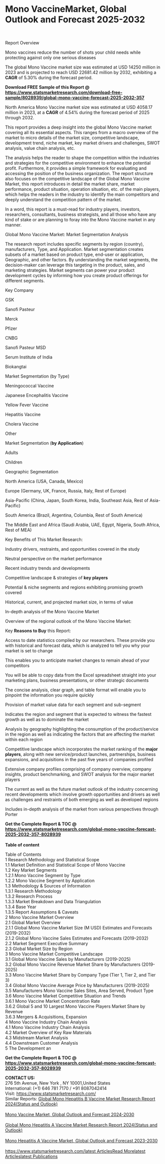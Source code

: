 <h1>Mono VaccineMarket, Global Outlook and Forecast 2025-2032</h1><br/><p>Report Overview</p><p>Mono vaccines reduce the number of shots your child needs while protecting against only one serious diseases</p><p>The global Mono Vaccine market size was estimated at USD 14250 million in 2023 and is projected to reach USD 22681.42 million by 2032, exhibiting a <strong>CAGR</strong> of 5.30% during the forecast period.</p><p><strong>Download FREE Sample of this Report @ <a href="https://www.statsmarketresearch.com/download-free-sample/8028939/global-mono-vaccine-forecast-2025-2032-357">https://www.statsmarketresearch.com/download-free-sample/8028939/global-mono-vaccine-forecast-2025-2032-357</a></strong></p><p>North America Mono Vaccine market size was estimated at USD 4058.17 million in 2023, at a <strong>CAGR</strong> of 4.54% during the forecast period of 2025 through 2032.</p><p>This report provides a deep insight into the global Mono Vaccine market covering all its essential aspects. This ranges from a macro overview of the market to micro details of the market size, competitive landscape, development trend, niche market, key market drivers and challenges, SWOT analysis, value chain analysis, etc.</p><p>The analysis helps the reader to shape the competition within the industries and strategies for the competitive environment to enhance the potential profit. Furthermore, it provides a simple framework for evaluating and accessing the position of the business organization. The report structure also focuses on the competitive landscape of the Global Mono Vaccine Market, this report introduces in detail the market share, market performance, product situation, operation situation, etc. of the main players, which helps the readers in the industry to identify the main competitors and deeply understand the competition pattern of the market.</p><p>In a word, this report is a must-read for industry players, investors, researchers, consultants, business strategists, and all those who have any kind of stake or are planning to foray into the Mono Vaccine market in any manner.</p><p>Global Mono Vaccine Market: Market Segmentation Analysis</p><p>The research report includes specific segments by region (country), manufacturers, Type, and Application. Market segmentation creates subsets of a market based on product type, end-user or application, Geographic, and other factors. By understanding the market segments, the decision-maker can leverage this targeting in the product, sales, and marketing strategies. Market segments can power your product development cycles by informing how you create product offerings for different segments.</p><p>Key Company</p><p>GSK</p><p>Sanofi Pasteur</p><p>Merck</p><p>Pfizer</p><p>CNBG</p><p>Sanofi Pasteur MSD</p><p>Serum Institute of India</p><p>Biokangtai</p><p>Market Segmentation (by Type)</p><p>Meningococcal Vaccine</p><p>Japanese Encephalitis Vaccine</p><p>Yellow Fever Vaccine</p><p>Hepatitis Vaccine</p><p>Cholera Vaccine</p><p>Other</p><p>Market Segmentation (<strong>by Application</strong>)</p><p>Adults</p><p>Children</p><p>Geographic Segmentation</p><p>North America (USA, Canada, Mexico)</p><p>Europe (Germany, UK, France, Russia, Italy, Rest of Europe)</p><p>Asia-Pacific (China, Japan, South Korea, India, Southeast Asia, Rest of Asia-Pacific)</p><p>South America (Brazil, Argentina, Columbia, Rest of South America)</p><p>The Middle East and Africa (Saudi Arabia, UAE, Egypt, Nigeria, South Africa, Rest of MEA)</p><p>Key Benefits of This Market Research:</p><p>Industry drivers, restraints, and opportunities covered in the study</p><p>Neutral perspective on the market performance</p><p>Recent industry trends and developments</p><p>Competitive landscape & strategies of <strong>key players</strong></p><p>Potential & niche segments and regions exhibiting promising growth covered</p><p>Historical, current, and projected market size, in terms of value</p><p>In-depth analysis of the Mono Vaccine Market</p><p>Overview of the regional outlook of the Mono Vaccine Market:</p><p>Key <strong>Reasons to Buy</strong> this Report:</p><p>Access to date statistics compiled by our researchers. These provide you with historical and forecast data, which is analyzed to tell you why your market is set to change</p><p>This enables you to anticipate market changes to remain ahead of your competitors</p><p>You will be able to copy data from the Excel spreadsheet straight into your marketing plans, business presentations, or other strategic documents</p><p>The concise analysis, clear graph, and table format will enable you to pinpoint the information you require quickly</p><p>Provision of market value data for each segment and sub-segment</p><p>Indicates the region and segment that is expected to witness the fastest growth as well as to dominate the market</p><p>Analysis by geography highlighting the consumption of the product/service in the region as well as indicating the factors that are affecting the market within each region</p><p>Competitive landscape which incorporates the market ranking of the <strong>major players</strong>, along with new service/product launches, partnerships, business expansions, and acquisitions in the past five years of companies profiled</p><p>Extensive company profiles comprising of company overview, company insights, product benchmarking, and SWOT analysis for the major market players</p><p>The current as well as the future market outlook of the industry concerning recent developments which involve growth opportunities and drivers as well as challenges and restraints of both emerging as well as developed regions</p><p>Includes in-depth analysis of the market from various perspectives through Porter</p><div><b>Get the Complete Report & TOC @ <a href="https://www.statsmarketresearch.com/global-mono-vaccine-forecast-2025-2032-357-8028939">https://www.statsmarketresearch.com/global-mono-vaccine-forecast-2025-2032-357-8028939</a></b></div><br><b>Table of content</b><p>Table of Contents<br />1 Research Methodology and Statistical Scope<br />1.1 Market Definition and Statistical Scope of Mono Vaccine<br />1.2 Key Market Segments<br />1.2.1 Mono Vaccine Segment by Type<br />1.2.2 Mono Vaccine Segment by Application<br />1.3 Methodology & Sources of Information<br />1.3.1 Research Methodology<br />1.3.2 Research Process<br />1.3.3 Market Breakdown and Data Triangulation<br />1.3.4 Base Year<br />1.3.5 Report Assumptions & Caveats<br />2 Mono Vaccine Market Overview<br />2.1 Global Market Overview<br />2.1.1 Global Mono Vaccine Market Size (M USD) Estimates and Forecasts (2019-2032)<br />2.1.2 Global Mono Vaccine Sales Estimates and Forecasts (2019-2032)<br />2.2 Market Segment Executive Summary<br />2.3 Global Market Size by Region<br />3 Mono Vaccine Market Competitive Landscape<br />3.1 Global Mono Vaccine Sales by Manufacturers (2019-2025)<br />3.2 Global Mono Vaccine Revenue Market Share by Manufacturers (2019-2025)<br />3.3 Mono Vaccine Market Share by Company Type (Tier 1, Tier 2, and Tier 3)<br />3.4 Global Mono Vaccine Average Price by Manufacturers (2019-2025)<br />3.5 Manufacturers Mono Vaccine Sales Sites, Area Served, Product Type<br />3.6 Mono Vaccine Market Competitive Situation and Trends<br />3.6.1 Mono Vaccine Market Concentration Rate<br />3.6.2 Global 5 and 10 Largest Mono Vaccine Players Market Share by Revenue<br />3.6.3 Mergers & Acquisitions, Expansion<br />4 Mono Vaccine Industry Chain Analysis<br />4.1 Mono Vaccine Industry Chain Analysis<br />4.2 Market Overview of Key Raw Materials<br />4.3 Midstream Market Analysis<br />4.4 Downstream Customer Analysis<br />5 The Development an<br><div><b>Get the Complete Report & TOC @ <a href="https://www.statsmarketresearch.com/global-mono-vaccine-forecast-2025-2032-357-8028939">https://www.statsmarketresearch.com/global-mono-vaccine-forecast-2025-2032-357-8028939</a></b></div></p> <b>CONTACT US:</b><br>276 5th Avenue, New York , NY 10001,United States<br>International: (+1) 646 781 7170 / +91 8087042414<br>Visit: <a href="https://www.statsmarketresearch.com/">https://www.statsmarketresearch.com/</a><br>Similar Reports: <a href="https://www.statsmarketresearch.com/global-mono-vaccine-forecast-2025-2032-357-8028939">Global Mono Hepatitis B Vaccine Market Research Report 2024(Status and Outlook)</a><br/><br/><a href="https://www.statsmarketresearch.com/global-mono-vaccine-forecast-2025-2032-357-8028939">Mono Vaccine Market, Global Outlook and Forecast 2024-2030</a><br/><br/><a href="https://www.statsmarketresearch.com/global-mono-vaccine-forecast-2025-2032-357-8028939">Global Mono Hepatitis A Vaccine Market Research Report 2024(Status and Outlook)</a><br/><br/><a href="https://www.statsmarketresearch.com/global-mono-vaccine-forecast-2025-2032-357-8028939">Mono Hepatitis A Vaccine Market, Global Outlook and Forecast 2023-2030</a><br/><br/><a href="https://gyeongbokgung.com">https://www.statsmarketresearch.com/</a><a href="https://hallyeomaritime.com">latest Articles</a><a href="https://jingwansa.com">Read More</a><a href=https://nguoiviet.jp/">latest Articles</a><a href="https://www.intelmarketresearch.com/">latest Publications</a>